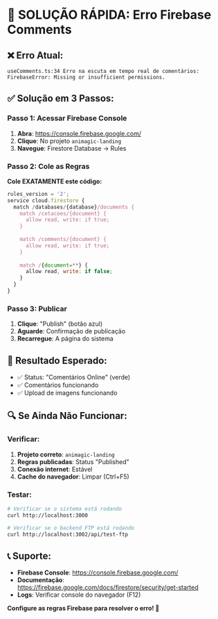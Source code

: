 # 🚨 SOLUÇÃO RÁPIDA: Erro Firebase Comments

## ❌ **Erro Atual:**
```
useComments.ts:34 Erro na escuta em tempo real de comentários: FirebaseError: Missing or insufficient permissions.
```

## ✅ **Solução em 3 Passos:**

### **Passo 1: Acessar Firebase Console**
1. **Abra**: https://console.firebase.google.com/
2. **Clique**: No projeto `animagic-landing`
3. **Navegue**: Firestore Database → Rules

### **Passo 2: Cole as Regras**
**Cole EXATAMENTE este código:**
```javascript
rules_version = '2';
service cloud.firestore {
  match /databases/{database}/documents {
    match /cotacoes/{document} {
      allow read, write: if true;
    }
    
    match /comments/{document} {
      allow read, write: if true;
    }
    
    match /{document=**} {
      allow read, write: if false;
    }
  }
}
```

### **Passo 3: Publicar**
1. **Clique**: "Publish" (botão azul)
2. **Aguarde**: Confirmação de publicação
3. **Recarregue**: A página do sistema

## 🎯 **Resultado Esperado:**
- ✅ Status: "Comentários Online" (verde)
- ✅ Comentários funcionando
- ✅ Upload de imagens funcionando

## 🔍 **Se Ainda Não Funcionar:**

### **Verificar:**
1. **Projeto correto**: `animagic-landing`
2. **Regras publicadas**: Status "Published"
3. **Conexão internet**: Estável
4. **Cache do navegador**: Limpar (Ctrl+F5)

### **Testar:**
```bash
# Verificar se o sistema está rodando
curl http://localhost:3000

# Verificar se o backend FTP está rodando
curl http://localhost:3002/api/test-ftp
```

## 📞 **Suporte:**
- **Firebase Console**: https://console.firebase.google.com/
- **Documentação**: https://firebase.google.com/docs/firestore/security/get-started
- **Logs**: Verificar console do navegador (F12)

**Configure as regras Firebase para resolver o erro! 🔧**






